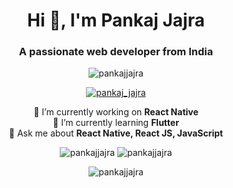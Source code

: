 <h1 align="center">Hi 👋, I'm Pankaj Jajra</h1>
<h3 align="center">A passionate web developer from India</h3>

<p align="center"> 
  <img src="https://komarev.com/ghpvc/?username=pankajjajra&label=Profile%20views&color=0e75b6&style=flat" alt="pankajjajra" /> 
</p>

<p align="center"> 
  <a href="https://twitter.com/pankaj_jajra" target="blank">
    <img src="https://img.shields.io/twitter/follow/pankaj_jajra?logo=twitter&style=for-the-badge" alt="pankaj_jajra" />
  </a> 
</p>

<p align="center"> 
  🔭 I’m currently working on <strong>React Native</strong><br>
  🌱 I’m currently learning <strong>Flutter</strong><br>
  💬 Ask me about <strong>React Native, React JS, JavaScript</strong>
</p>

<p align="center"> 
  <img src="https://github-readme-stats.vercel.app/api/top-langs?username=pankajjajra&show_icons=true&locale=en&layout=compact" alt="pankajjajra" />
  <img src="https://github-readme-stats.vercel.app/api?username=pankajjajra&show_icons=true&locale=en" alt="pankajjajra" />
</p>

<p align="center"> 
  <img src="https://github-readme-streak-stats.herokuapp.com/?user=pankajjajra&" alt="pankajjajra" />
</p>
